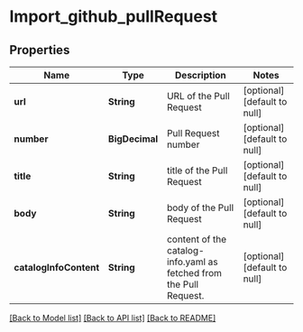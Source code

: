 # Import_github_pullRequest

## Properties

| Name                   | Type           | Description                                                        | Notes                        |
| ---------------------- | -------------- | ------------------------------------------------------------------ | ---------------------------- |
| **url**                | **String**     | URL of the Pull Request                                            | [optional] [default to null] |
| **number**             | **BigDecimal** | Pull Request number                                                | [optional] [default to null] |
| **title**              | **String**     | title of the Pull Request                                          | [optional] [default to null] |
| **body**               | **String**     | body of the Pull Request                                           | [optional] [default to null] |
| **catalogInfoContent** | **String**     | content of the catalog-info.yaml as fetched from the Pull Request. | [optional] [default to null] |

[[Back to Model list]](../README.md#documentation-for-models) [[Back to API list]](../README.md#documentation-for-api-endpoints) [[Back to README]](../README.md)
